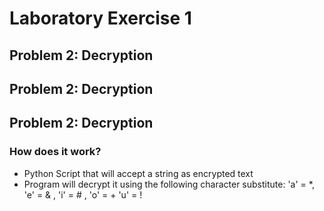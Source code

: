 
# Laboratory Exercise 1


## Problem 2: Decryption

## Problem 2: Decryption

## Problem 2: Decryption
### How does it work?
- Python Script that will accept a string as encrypted text
- Program will decrypt it using the following character substitute: 'a' = *, 'e' = & , 'i' = # , 'o' = + 'u' = !

